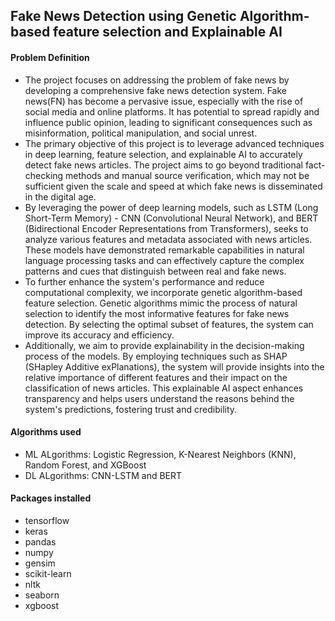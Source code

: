 ## Fake News Detection using Genetic Algorithm-based feature selection and Explainable AI

#### Problem Definition
* The project focuses on addressing the problem of fake news by developing a comprehensive fake news detection system. Fake news(FN) has become a pervasive issue, especially with the rise of social media and online platforms. It has potential to spread rapidly and influence public opinion, leading to significant consequences such as misinformation, political manipulation, and social unrest.
* The primary objective of this project is to leverage advanced techniques in deep learning, feature selection, and explainable AI to accurately detect fake news articles. The project aims to go beyond traditional fact-checking methods and manual source verification, which may not be sufficient given the scale and speed at which fake news is disseminated in the digital age.
* By leveraging the power of deep learning models, such as LSTM (Long Short-Term Memory) - CNN (Convolutional Neural Network), and BERT (Bidirectional Encoder Representations from Transformers), seeks to analyze various features and metadata associated with news articles. These models have demonstrated remarkable capabilities in natural language processing tasks and can effectively capture the complex patterns and cues that distinguish between real and fake news.
* To further enhance the system's performance and reduce computational complexity, we incorporate genetic algorithm-based feature selection. Genetic algorithms mimic the process of natural selection to identify the most informative features for fake news detection. By selecting the optimal subset of features, the system can improve its accuracy and efficiency.
* Additionally, we aim to provide explainability in the decision-making process of the models. By employing techniques such as SHAP (SHapley Additive exPlanations), the system will provide insights into the relative importance of different features and their impact on the classification of news articles. This explainable AI aspect enhances transparency and helps users understand the reasons behind the system's predictions, fostering trust and credibility.


#### Algorithms used
* ML ALgorithms: Logistic Regression, K-Nearest Neighbors (KNN), Random Forest, and XGBoost
* DL ALgorithms: CNN-LSTM and BERT

#### Packages installed
* tensorflow
* keras
* pandas
* numpy
* gensim
* scikit-learn
* nltk
* seaborn
* xgboost